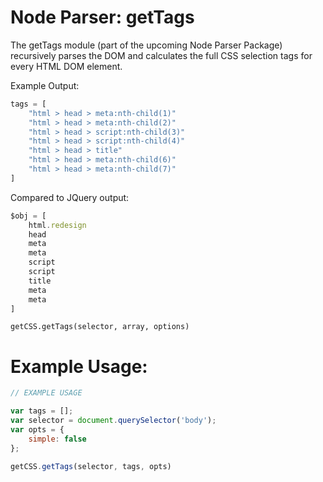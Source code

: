 # Node Parser: getTags
The getTags module (part of the upcoming Node Parser Package) recursively parses the DOM and calculates the full CSS selection tags for every HTML DOM
element.

Example Output:

```js
tags = [
	"html > head > meta:nth-child(1)"
	"html > head > meta:nth-child(2)"
	"html > head > script:nth-child(3)"
	"html > head > script:nth-child(4)"
	"html > head > title"
	"html > head > meta:nth-child(6)"
	"html > head > meta:nth-child(7)"
]
```

Compared to JQuery output:
```js
$obj = [
	html.redesign
	head
	meta
	meta
	script
	script
	title
	meta
	meta
]
```


`getCSS.getTags(selector, array, options)`

# Example Usage:

```js
// EXAMPLE USAGE

var tags = [];
var selector = document.querySelector('body');
var opts = {
	simple: false
};

getCSS.getTags(selector, tags, opts)

```


